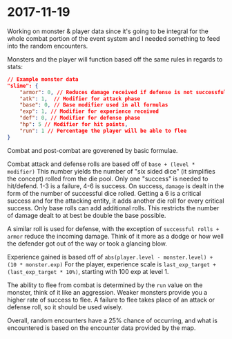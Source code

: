 # 2017-11-19

Working on monster & player data since it's going to be integral for the whole combat portion of the event system
and I needed something to feed into the random encounters.

Monsters and the player will function based off the same rules in regards to stats:

``` json
// Example monster data
"slime": {
    "armor": 0, // Reduces damage received if defense is not successful
    "atk": 1,  // Modifier for attack phase
    "base": 0, // Base modifier used in all formulas
    "exp": 1, // Modifier for experience received
    "def": 0, // Modifier for defense phase
    "hp": 5 // Modifier for hit points,
    "run": 1 // Percentage the player will be able to flee
}
```

Combat and post-combat are goverened by basic formulae.

Combat attack and defense rolls are based off of `base + (level * modifier)`
This number yields the number of "six sided dice" (it simplifies the concept) rolled from the die pool.
Only one "success" is needed to hit/defend. 1-3 is a failure, 4-6 is success.
On success, `damage` is dealt in the form of the number of successful dice rolled.
Getting a 6 is a critical success and for the attacking entity, it adds another die roll for every critical success.
Only base rolls can add additional rolls. This restricts the number of damage dealt to at best be double the base possible.

A similar roll is used for defense, with the exception of `successful rolls + armor` reduce the incoming damage. Think of it more as a
dodge or how well the defender got out of the way or took a glancing blow.

Experience gained is based off of `abs(player.level - monster.level) + (10 * monster.exp)`
For the player, experience scale is `last_exp_target + (last_exp_target * 10%)`, starting with 100 exp at level 1.

The ability to flee from combat is determined by the `run` value on the monster, think of it like an aggression. Weaker monsters provide you
a higher rate of success to flee. A failure to flee takes place of an attack or defense roll, so it should be used wisely.

Overall, random encounters have a 25% chance of occurring, and what is encountered is based on the encounter data provided by the map.
